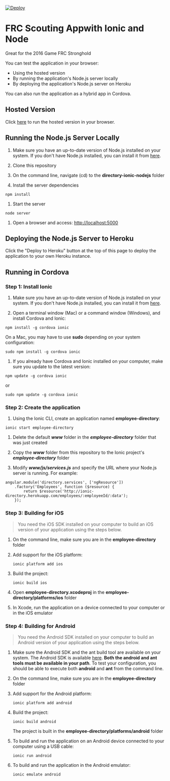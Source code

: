 [![Deploy](https://www.herokucdn.com/deploy/button.png)](https://heroku.com/deploy)

# FRC Scouting Appwith Ionic and Node
Great for the 2016 Game FRC Stronghold 

You can test the application in your browser:
- Using the hosted version
- By running the application's Node.js server locally
- By deploying the application's Node.js server on Heroku

You can also run the application as a hybrid app in Cordova.

## Hosted Version

Click [here](http://ionic-directory.herokuapp.com) to run the hosted version in your browser.

## Running the Node.js Server Locally

1. Make sure you have an up-to-date version of Node.js installed on your system. If you don't have Node.js installed, you can install it from [here](http://nodejs.org/).

1. Clone this repository

1. On the command line, navigate (cd) to the **directory-ionic-nodejs** folder

1. Install the server dependencies

  ```
  npm install
  ```

1. Start the server

  ```
  node server
  ```

1. Open a browser and access: [http://localhost:5000](http://localhost:5000)


## Deploying the Node.js Server to Heroku

Click the "Deploy to Heroku" button at the top of this page to deploy the application to your own Heroku instance.


## Running in Cordova

### Step 1: Install Ionic

1. Make sure you have an up-to-date version of Node.js installed on your system. If you don't have Node.js installed, you can install it from [here](http://nodejs.org/).

1. Open a terminal window (Mac) or a command window (Windows), and install Cordova and Ionic:

  ```
  npm install -g cordova ionic
  ```

  On a Mac, you may have to use **sudo** depending on your system configuration:

  ```
  sudo npm install -g cordova ionic
  ```

1. If you already have Cordova and Ionic installed on your computer, make sure you update to the latest version:

  ```
  npm update -g cordova ionic
  ```

  or

  ```
  sudo npm update -g cordova ionic
  ```

### Step 2: Create the application

1. Using the Ionic CLI, create an application named **employee-directory**:

  ```
  ionic start employee-directory
  ```

1. Delete the default ***www*** folder in the ***employee-directory*** folder that was just created

1. Copy the ***www*** folder from this repository to the Ionic project's ***employee-directory*** folder

1. Modify ***www/js/services.js*** and specify the URL where your Node.js server is running. For example:

 ```
 angular.module('directory.services', ['ngResource'])
     .factory('Employees', function ($resource) {
         return $resource('http://ionic-directory.herokuapp.com/employees/:employeeId/:data');
     });
 ```


### Step 3: Building for iOS

> You need the iOS SDK installed on your computer to build an iOS version of your application
using the steps below.

1. On the command line, make sure you are in the **employee-directory** folder

1. Add support for the iOS platform:

    ```
    ionic platform add ios
    ```

1. Build the project:

    ```
    ionic build ios
    ```

1. Open **employee-directory.xcodeproj** in the **employee-directory/platforms/ios** folder

1. In Xcode, run the application on a device connected to your computer or in the iOS emulator


### Step 4: Building for Android

> You need the Android SDK installed on your computer to build an Android version of your
application using the steps below.

1. Make sure the Android SDK and the ant build tool are available on your system. The Android SDK is available [here](http://developer.android.com/sdk/index.html). **Both the android and ant tools must be available in your path**. To test your configuration, you should be able to execute both **android** and **ant** from the command line.

1. On the command line, make sure you are in the **employee-directory** folder

1. Add support for the Android platform:

    ```
    ionic platform add android
    ```

1. Build the project:

    ```
    ionic build android
    ```

    The project is built in the **employee-directory/platforms/android** folder


1. To build and run the application on an Android device connected to your computer using a USB cable:

    ```
    ionic run android
    ```

1. To build and run the application in the Android emulator:

    ```
    ionic emulate android
    ```
